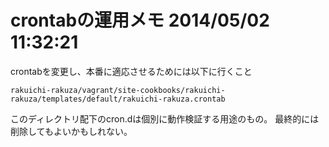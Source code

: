 crontabの運用メモ 2014/05/02 11:32:21
============================================================


crontabを変更し、本番に適応させるためには以下に行くこと

```
rakuichi-rakuza/vagrant/site-cookbooks/rakuichi-rakuza/templates/default/rakuichi-rakuza.crontab
```

このディレクトリ配下のcron.dは個別に動作検証する用途のもの。
最終的には削除してもよいかもしれない。
